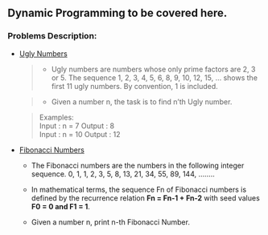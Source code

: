 ## Dynamic Programming to be covered here.

### Problems Description:
- [Ugly Numbers](1.py) 
    >- Ugly numbers are numbers whose only prime factors are 2, 3 or 5. The sequence 1, 2, 3, 4, 5, 6, 8, 9, 10, 12, 15, … shows the first 11 ugly numbers. By convention, 1 is included.

    >- Given a number n, the task is to find n’th Ugly number.

    >Examples:<br>
    Input  : n = 7
    Output : 8<br>
    Input  : n = 10
    Output : 12

    
- [Fibonacci Numbers](2.py)

    - The Fibonacci numbers are the numbers in the following integer sequence.
    0, 1, 1, 2, 3, 5, 8, 13, 21, 34, 55, 89, 144, ……..
    - In mathematical terms, the sequence Fn of Fibonacci numbers is defined by the recurrence relation **Fn = Fn-1 + Fn-2** with seed values **F0 = 0 and F1 = 1**.

    - Given a number n, print n-th Fibonacci Number.
    